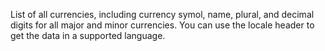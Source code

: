 List of all currencies, including currency symol, name, plural, and decimal digits for all major and minor currencies. You can use the locale header to get the data in a supported language.